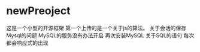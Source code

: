 # newPreoject
这是一个小型的开源框架
第一个上传的是一个关于js的算法。
关于会话的保存
Mysql的问题
MySQL的服务没有办法开启
再次安装MySQL
关于SQL的语句
每次都会响应式的出现
